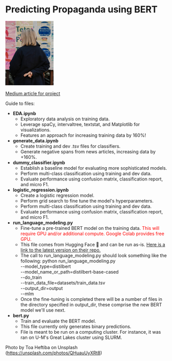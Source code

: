 # Predicting Propaganda using BERT

<img src="toa-heftiba-QHuauUyXRt8-unsplash.jpg" width="150" height="200" />

<a href="https://medium.com/@bromas/predicting-propaganda-using-bert-bbb28b7deb71?source=friends_link&sk=92b472b78571058f86ab5e4fb679b35a">Medium article for project</a>


Guide to files:
* **EDA.ipynb**
  * Exploratory data analysis on training data. 
  * Leverage spaCy, intervaltree, textstat, and Matplotlib for visualizations.
  * Features an approach for increasing training data by 160%!
* **generate_data.ipynb**
  * Create training and dev .tsv files for classifiers.
  * Generate negative spans from news articles, increasing data by +160%.
* **dummy_classifier.ipynb**
  * Establish a baseline model for evaluating more sophisticated models.
  * Perform multi-class classification using training and dev data.
  * Evaluate performance using confusion matrix, classification report, and micro F1. 
* **logistic_regression.ipynb**
  * Create a logistic regression model.
  * Perform grid search to fine tune the model's hyperparameters.
  * Perform multi-class classification using training and dev data.
  * Evaluate performance using confusion matrix, classification report, and micro F1.
* **run_language_modeling.py**
  * Fine-tune a pre-trained BERT model on the training data. <span style="color:red"> This will require GPU and/or additional compute. Google Colab provides free GPU. </span>
  * This file comes from Hugging Face 🤗 and can be run as-is. <a href="https://github.com/huggingface/transformers/blob/master/examples/language-modeling/run_language_modeling.py">Here is a link to the latest version on their repo.</a>
  * The call to run_language_modeling.py should look something like the following:
        python run_language_modeling.py \
          --model_type=distilbert \
          --model_name_or_path=distilbert-base-cased \
          --do_train \
          --train_data_file=datasets/train_data.tsv   \
          --output_dir=output \
          --mlm
  * Once the fine-tuning is completed there will be a number of files in the directory specified in output_dir, these comprise the new BERT model we'll use next.
* **bert.py**
  * Train and evaluate the BERT model.
  * This file currently only generates binary predictions.
  * File is meant to be run on a computing cluster. For instance, it was ran on U-M's Great Lakes cluster using SLURM.

Photo by Toa Heftiba on Unsplash (https://unsplash.com/photos/QHuauUyXRt8)
